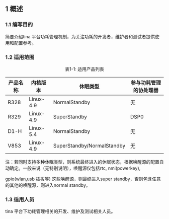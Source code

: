 ## 1 概述

### 1.1 编写目的

简要介绍tina 平台功耗管理机制，为关注功耗的开发者，维护者和测试者提供使用和配置参考。

### 1.2 适用范围

<center>表1-1: 适用产品列表</center>

| 产品名称 | 内核版本  | 休眠类型                   | 参与功耗管理的协处理器 |
| -------- | --------- | -------------------------- | ---------------------- |
| R328     | Linux-4.9 | NormalStandby              | 无                     |
| R329     | Linux-4.9 | SuperStandby               | DSP0                   |
| D1-H     | Linux-5.4 | NormalStandby              | 无                     |
| V853     | Linux-4.9 | SuperStandby/NormalStandby | 无                     |

注：若同时支持多种休眠类型，则系统最终进入的休眠状态，根据唤醒源的配置自动确定。一般来说（无特别说明），唤醒源仅包括rtc, nmi(powerkey), 

gpio(wlan,usb 插拔等) 这些唤醒源，则最终进入super standby，否则包含任意的其他的唤醒源，则进入normal standby。

### 1.3 适用人员

tina 平台下功耗管理相关的开发、维护及测试相关人员。